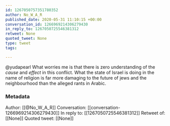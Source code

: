 ```yaml
---
id: 1267050757351780352
author: No_W_A_R
published_date: 2020-05-31 11:10:15 +00:00
conversation_id: 1266969214306279430
in_reply_to: 1267050725546381312
retweet: None
quoted_tweet: None
type: tweet
tags:

---
```


@yudapearl What worries me is that there is zero understanding of the *cause* and *effect* in this conflict. What the state of Israel is doing in the name of religion is far more damaging to the future of jews and the neighbourhood than the alleged rants in Arabic.

### Metadata

Author: [[@No_W_A_R]]
Conversation: [[conversation-1266969214306279430]]
In reply to: [[1267050725546381312]]
Retweet of: [[None]]
Quoted tweet: [[None]]
